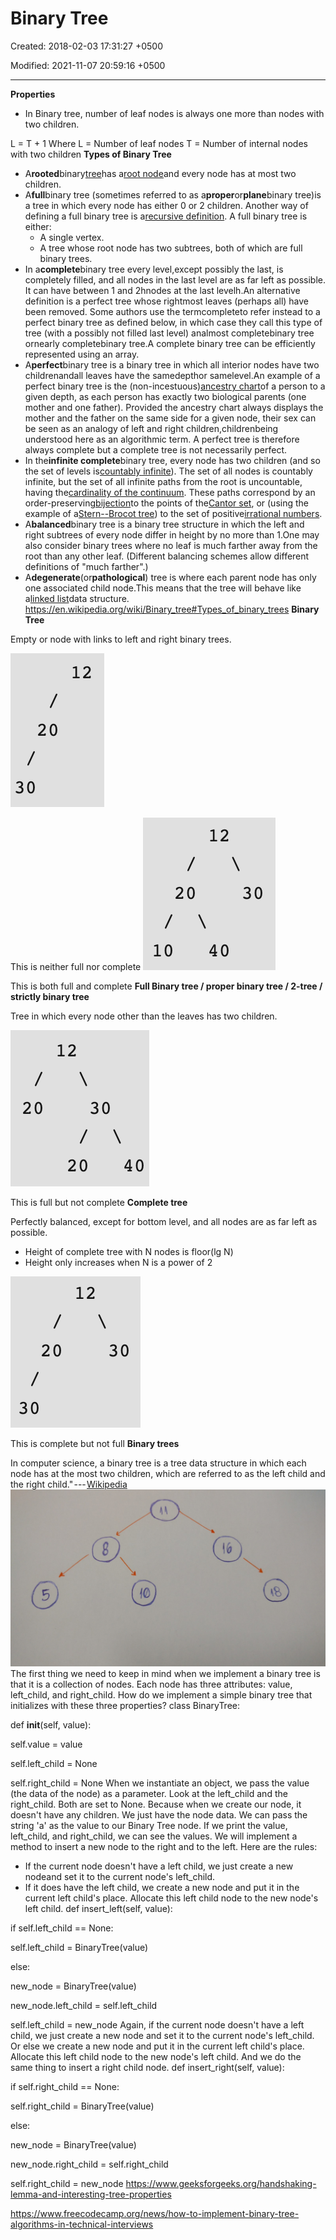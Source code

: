 # Binary Tree

Created: 2018-02-03 17:31:27 +0500

Modified: 2021-11-07 20:59:16 +0500

---

**Properties**
-   In Binary tree, number of leaf nodes is always one more than nodes with two children.

L = T + 1
Where L = Number of leaf nodes
T = Number of internal nodes with two children
**Types of Binary Tree**
-   A**rooted**binary[tree](https://en.wikipedia.org/wiki/Tree_data_structure)has a[root node](https://en.wikipedia.org/wiki/Root_node)and every node has at most two children.
-   A**full**binary tree (sometimes referred to as a**proper**or**plane**binary tree)is a tree in which every node has either 0 or 2 children. Another way of defining a full binary tree is a[recursive definition](https://en.wikipedia.org/wiki/Recursive_definition). A full binary tree is either:
    -   A single vertex.
    -   A tree whose root node has two subtrees, both of which are full binary trees.
-   In a**complete**binary tree every level,except possibly the last, is completely filled, and all nodes in the last level are as far left as possible. It can have between 1 and 2hnodes at the last levelh.An alternative definition is a perfect tree whose rightmost leaves (perhaps all) have been removed. Some authors use the termcompleteto refer instead to a perfect binary tree as defined below, in which case they call this type of tree (with a possibly not filled last level) analmost completebinary tree ornearly completebinary tree.A complete binary tree can be efficiently represented using an array.
-   A**perfect**binary tree is a binary tree in which all interior nodes have two childrenandall leaves have the samedepthor samelevel.An example of a perfect binary tree is the (non-incestuous)[ancestry chart](https://en.wikipedia.org/wiki/Ancestry_chart)of a person to a given depth, as each person has exactly two biological parents (one mother and one father). Provided the ancestry chart always displays the mother and the father on the same side for a given node, their sex can be seen as an analogy of left and right children,childrenbeing understood here as an algorithmic term. A perfect tree is therefore always complete but a complete tree is not necessarily perfect.
-   In the**infinite complete**binary tree, every node has two children (and so the set of levels is[countably infinite](https://en.wikipedia.org/wiki/Countably_infinite)). The set of all nodes is countably infinite, but the set of all infinite paths from the root is uncountable, having the[cardinality of the continuum](https://en.wikipedia.org/wiki/Cardinality_of_the_continuum). These paths correspond by an order-preserving[bijection](https://en.wikipedia.org/wiki/Bijection)to the points of the[Cantor set](https://en.wikipedia.org/wiki/Cantor_set), or (using the example of a[Stern--Brocot tree](https://en.wikipedia.org/wiki/Stern%E2%80%93Brocot_tree)) to the set of positive[irrational numbers](https://en.wikipedia.org/wiki/Irrational_number).
-   A**balanced**binary tree is a binary tree structure in which the left and right subtrees of every node differ in height by no more than 1.One may also consider binary trees where no leaf is much farther away from the root than any other leaf. (Different balancing schemes allow different definitions of "much farther".)
-   A**degenerate**(or**pathological**) tree is where each parent node has only one associated child node.This means that the tree will behave like a[linked list](https://en.wikipedia.org/wiki/Linked_list)data structure.
<https://en.wikipedia.org/wiki/Binary_tree#Types_of_binary_trees>
**Binary Tree**

Empty or node with links to left and right binary trees.

![](media/Binary-Tree-image1.png)

This is neither full nor complete
![2 0 10 12 3 0 4 0 ](media/Binary-Tree-image2.png)

This is both full and complete
**Full Binary tree / proper binary tree / 2-tree / strictly binary tree**

Tree in which every node other than the leaves has two children.

![20 12 20 30 40 ](media/Binary-Tree-image3.png)

This is full but not complete
**Complete tree**

Perfectly balanced, except for bottom level, and all nodes are as far left as possible.
-   Height of complete tree with N nodes is floor(lg N)
-   Height only increases when N is a power of 2

![12 20 30 30 ](media/Binary-Tree-image4.png)

This is complete but not full
**Binary trees**

In computer science, a binary tree is a tree data structure in which each node has at the most two children, which are referred to as the left child and the right child." --- [Wikipedia](https://en.wikipedia.org/wiki/Binary_tree)
![](media/Binary-Tree-image5.png)
The first thing we need to keep in mind when we implement a binary tree is that it is a collection of nodes. Each node has three attributes: value, left_child, and right_child.
How do we implement a simple binary tree that initializes with these three properties?
class BinaryTree:

def __init__(self, value):

self.value = value

self.left_child = None

self.right_child = None
When we instantiate an object, we pass the value (the data of the node) as a parameter. Look at the left_child and the right_child. Both are set to None.
Because when we create our node, it doesn't have any children. We just have the node data.
We can pass the string 'a' as the value to our Binary Tree node. If we print the value, left_child, and right_child, we can see the values.
We will implement a method to insert a new node to the right and to the left.
Here are the rules:
-   If the current node doesn't have a left child, we just create a new nodeand set it to the current node's left_child.
-   If it does have the left child, we create a new node and put it in the current left child's place. Allocate this left child node to the new node's left child.
def insert_left(self, value):

if self.left_child == None:

self.left_child = BinaryTree(value)

else:

new_node = BinaryTree(value)

new_node.left_child = self.left_child

self.left_child = new_node
Again, if the current node doesn't have a left child, we just create a new node and set it to the current node's left_child. Or else we create a new node and put it in the current left child's place. Allocate this left child node to the new node's left child.
And we do the same thing to insert a right child node.
def insert_right(self, value):

if self.right_child == None:

self.right_child = BinaryTree(value)

else:

new_node = BinaryTree(value)

new_node.right_child = self.right_child

self.right_child = new_node
<https://www.geeksforgeeks.org/handshaking-lemma-and-interesting-tree-properties>

<https://www.freecodecamp.org/news/how-to-implement-binary-tree-algorithms-in-technical-interviews>